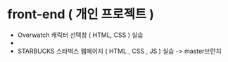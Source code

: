 # front-end ( 개인 프로젝트 )

* Overwatch 캐릭터 선택창 ( HTML, CSS ) 실습
* 
* STARBUCKS 스타벅스 웹페이지 ( HTML , CSS , JS ) 실습 -> master브런치
